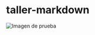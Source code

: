 # taller-markdown

![Imagen de prueba](https://masterfromus.wordpress.com/wp-content/uploads/2020/02/image-14.png)
